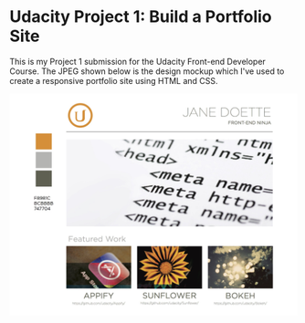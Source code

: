 Udacity Project 1: Build a Portfolio Site
=========================================

This is my Project 1 submission for the Udacity Front-end Developer Course. The JPEG shown below is the design mockup which I've used to create a responsive portfolio site using HTML and CSS.

![alt tag](https://raw.githubusercontent.com/Agent5/udacity-frontend-project1/master/images/p1.jpg)